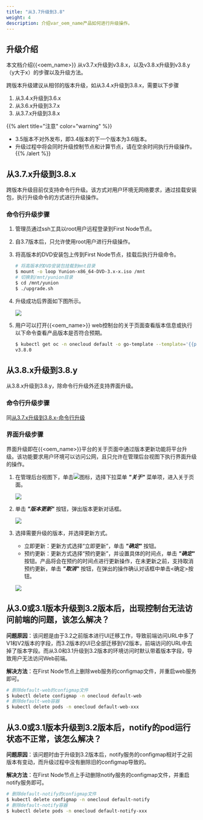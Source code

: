```yaml
---
title: "从3.7升级到3.8"
weight: 4
description: 介绍var_oem_name产品如何进行升级操作。
---
```


## 升级介绍

本文档介绍{{<oem_name>}} 从v3.7.x升级到v3.8.x，以及v3.8.x升级到v3.8.y（y大于x）的步骤以及升级方法。

跨版本升级建议从相邻的版本升级，如从3.4.x升级到3.8.x，需要以下步骤

1. 从3.4.x升级到3.6.x
2. 从3.6.x升级到3.7.x
3. 从3.7.x升级到3.8.x

{{% alert title="注意" color="warning" %}}
- 3.5版本不对外发布，即3.4版本的下一个版本为3.6版本。
- 升级过程中将会同时升级控制节点和计算节点，请在空余时间执行升级操作。
{{% /alert %}}

## 从3.7.x升级到3.8.x

跨版本升级目前仅支持命令行升级。该方式对用户环境无网络要求，通过挂载安装包，执行升级命令的方式进行升级操作。

### 命令行升级步骤

1. 管理员通过ssh工具以root用户远程登录到First Node节点。

2. 自3.7版本后，只允许使用root用户进行升级操作。

3. 将高版本的DVD安装包上传到First Node节点，挂载后执行升级命令。

    ```bash
    # 将高版本的DVD安装包挂载到mnt目录
    $ mount -o loop Yunion-x86_64-DVD-3.x-x.iso /mnt 
    # 切换到/mnt/yunion目录 
    $ cd /mnt/yunion
    $ ./upgrade.sh   
    ```

4. 升级成功后界面如下图所示。
   
    ![](../../images/upgraded.png)

5. 用户可以打开{{<oem_name>}} web控制台的关于页面查看版本信息或执行以下命令查看产品版本是否符合预期。

    ```bash
    $ kubectl get oc -n onecloud default -o go-template --template='{{printf "%s\n" .spec.version}}'
    v3.8.0
    ```

## 从3.8.x升级到3.8.y

从3.8.x升级到3.8.y，除命令行升级外还支持界面升级。

### 命令行升级步骤

同[从3.7.x升级到3.8.x-命令行升级](#命令行升级步骤)

### 界面升级步骤

界面升级即在{{<oem_name>}}平台的关于页面中通过版本更新功能将平台升级。该功能要求用户环境可以访问公网，且只允许在管理后台视图下执行界面升级的操作。

1. 在管理后台视图下，单击![](../../../user/images/intro/more.png)图标，选择下拉菜单 **_"关于"_** 菜单项，进入关于页面。

    ![](../../images/about.png)

2. 单击 **_"版本更新"_** 按钮，弹出版本更新对话框。
   
    ![](../../images/upgradetip1.png)

3. 选择需要升级的版本，并选择更新方式。
    - 立即更新：更新方式选择“立即更新”，单击 **_"确定"_** 按钮。
    - 预约更新：更新方式选择“预约更新”，并设置具体的时间点，单击 **_"确定"_** 按钮。产品将会在预约的时间点进行更新操作，在未更新之前，支持取消预约更新，单击 **_"取消"_** 按钮，在弹出的操作确认对话框中单击<确定>按钮。

    ![](../../images/upgrade.png)

## 从3.0或3.1版本升级到3.2版本后，出现控制台无法访问前端的问题，该怎么解决？

**问题原因**：该问题是由于3.2之前版本进行UI迁移工作，导致前端访问URL中多了V1和V2版本的字段，而3.2版本的UI已全部迁移到V2版本，前端访问的URL中去掉了版本字段。而从3.0和3.1升级到3.2版本的环境访问时默认带着版本字段，导致用户无法访问Web前端。

**解决方法**：在First Node节点上删除web服务的configmap文件，并重启web服务即可。

```bash
# 删除default-web的configmap文件
$ kubectl delete configmap -n onecloud default-web
# 删除default-web容器
$ kubectl delete pods -n onecloud default-web-xxx
```

## 从3.0或3.1版本升级到3.2版本后，notify的pod运行状态不正常，该怎么解决？

**问题原因**：该问题时由于升级到3.2版本后，notify服务的configmap相对于之前版本有变动，而升级过程中没有删除旧的configmap导致的。

**解决方法**：在First Node节点上手动删除notify服务的configmap文件，并重启notify服务即可。

```bash
# 删除default-notify的configmap文件
$ kubectl delete configmap -n onecloud default-notify
# 删除default-notify容器
$ kubectl delete pods -n onecloud default-notify-xxx
```
